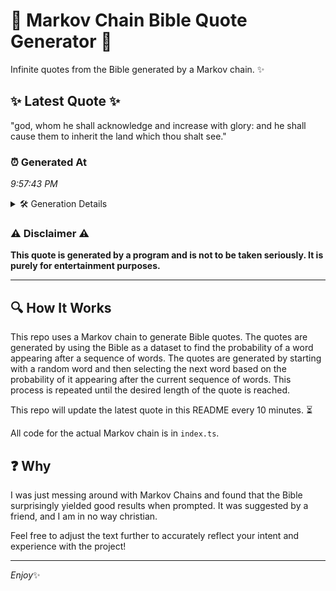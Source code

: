# 📖 Markov Chain Bible Quote Generator 📖

Infinite quotes from the Bible generated by a Markov chain. ✨

## ✨ Latest Quote ✨
"god, whom he shall acknowledge and increase with glory: and he shall cause them to inherit the land which thou shalt see."

### ⏰ Generated At
*9:57:43 PM*

<details>
    <summary>🛠️ Generation Details</summary>
    <p>
        <strong>🌱 Seed:</strong> god,<br>
        <strong>🔄 Iterations:</strong> 21<br>
        <strong>📜 Context History:</strong><br>[ god, ]: whom<br>[ god,, whom ]: he<br>[ god,, whom, he ]: shall<br>[ god,, whom, he, shall ]: acknowledge<br>[ god,, whom, he, shall, acknowledge ]: and<br>[ god,, whom, he, shall, acknowledge, and ]: increase<br>[ whom, he, shall, acknowledge, and, increase ]: with<br>[ he, shall, acknowledge, and, increase, with ]: glory:<br>[ shall, acknowledge, and, increase, with, glory: ]: and<br>[ acknowledge, and, increase, with, glory:, and ]: he<br>[ and, increase, with, glory:, and, he ]: shall<br>[ increase, with, glory:, and, he, shall ]: cause<br>[ with, glory:, and, he, shall, cause ]: them<br>[ glory:, and, he, shall, cause, them ]: to<br>[ and, he, shall, cause, them, to ]: inherit<br>[ he, shall, cause, them, to, inherit ]: the<br>[ shall, cause, them, to, inherit, the ]: land<br>[ cause, them, to, inherit, the, land ]: which<br>[ them, to, inherit, the, land, which ]: thou<br>[ to, inherit, the, land, which, thou ]: shalt<br>[ inherit, the, land, which, thou, shalt ]: see.<br>
    </p>
</details>

### ⚠️ Disclaimer ⚠️
**This quote is generated by a program and is not to be taken seriously. It is purely for entertainment purposes.**

---

## 🔍 How It Works

This repo uses a Markov chain to generate Bible quotes. The quotes are generated by using the Bible as a dataset to find the probability of a word appearing after a sequence of words. The quotes are generated by starting with a random word and then selecting the next word based on the probability of it appearing after the current sequence of words. This process is repeated until the desired length of the quote is reached.

This repo will update the latest quote in this README every 10 minutes. ⏳

All code for the actual Markov chain is in `index.ts`.

## ❓ Why

I was just messing around with Markov Chains and found that the Bible surprisingly yielded good results when prompted. 
It was suggested by a friend, and I am in no way christian.

Feel free to adjust the text further to accurately reflect your intent and experience with the project!

---

*Enjoy*✨
